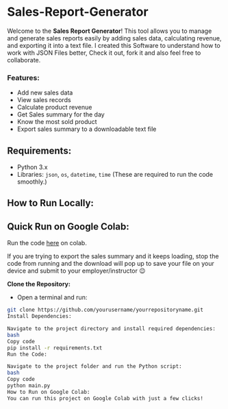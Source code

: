 # Sales-Report-Generator
Welcome to the **Sales Report Generator**! This tool allows you to manage and generate sales reports easily by adding sales data, calculating revenue, and exporting it into a text file. I created this Software to understand how to work with JSON Files better, Check it out, fork it and also feel free to collaborate.

### Features:
- Add new sales data
- View sales records
- Calculate product revenue
- Get Sales summary for the day
- Know the most sold product
- Export sales summary to a downloadable text file
                    

## Requirements:
- Python 3.x
- Libraries: `json`, `os`, `datetime`, `time` (These are required to run the code smoothly.)

## How to Run Locally:

## Quick Run on Google Colab:
Run the code [here](https://colab.research.google.com/drive/1Be0zPCsN_xim_U2QtNHEshxA0TIFuEui?usp=sharing) on colab.

If you are trying to export the sales summary and it keeps loading, stop the code from running and the download will pop up to save your file on your device and submit to your employer/instructor 😉 



**Clone the Repository:**
   - Open a terminal and run:
   ```bash
   git clone https://github.com/yourusername/yourrepositoryname.git
Install Dependencies:

Navigate to the project directory and install required dependencies:
bash
Copy code
pip install -r requirements.txt
Run the Code:

Navigate to the project folder and run the Python script:
bash
Copy code
python main.py
How to Run on Google Colab:
You can run this project on Google Colab with just a few clicks!
